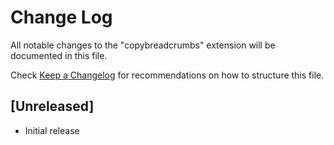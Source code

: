 # Change Log

All notable changes to the "copybreadcrumbs" extension will be documented in this file.

Check [Keep a Changelog](http://keepachangelog.com/) for recommendations on how to structure this file.

## [Unreleased]

- Initial release